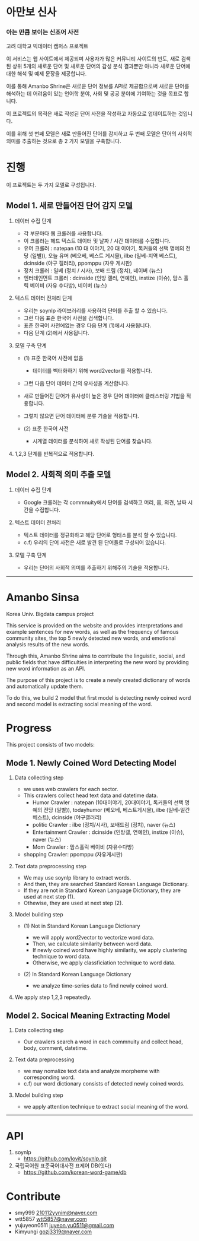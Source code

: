 # 아만보 신사

### 아는 만큼 보이는 신조어 사전


고려 대학교 빅데이터 캠퍼스 프로젝트

이 서비스는 웹 사이트에서 제공되며 사용자가 많은 커뮤니티 사이트의 빈도, 새로 검색된 상위 5개의 새로운 단어 및 새로운 단어의 감성 분석 결과뿐만 아니라 새로운 단어에 대한 해석 및 예제 문장을 제공합니다.

이를 통해 Amanbo Shrine은 새로운 단어 정보를 API로 제공함으로써 새로운 단어를 해석하는 데 어려움이 있는 언어학 분야, 사회 및 공공 분야에 기여하는 것을 목표로 합니다.

이 프로젝트의 목적은 새로 작성된 단어 사전을 작성하고 자동으로 업데이트하는 것입니다.

이를 위해 첫 번째 모델은 새로 만들어진 단어를 감지하고 두 번째 모델은 단어의 사회적 의미를 추출하는 것으로 총 2 가지 모델을 구축합니다.               

# 진행

이 프로젝트는 두 가지 모델로 구성됩니다.                

## Model 1. 새로 만들어진 단어 감지 모델

1. 데이터 수집 단계
    - 각 부문마다 웹 크롤러를 사용합니다.
    - 이 크롤러는 헤드 텍스트 데이터 및 날짜 / 시간 데이터를 수집합니다.
    - 유머 크롤러 : natepan (10 대 이야기, 20 대 이야기, 톡커들의 선택 명예의 전당 (일별)), 오늘 유머 (베오베, 베스트 게시물), ilbe (일베-지역 베스트), dcinside (야구 갤러리), ppomppu (자유 게시판)
    - 정치 크롤러 : 일베 (정치 / 시사), 보배 드림 (정치), 네이버 (뉴스)
    - 엔터테인먼트 크롤러 : dcinside (인방 갤러, 연예인), instize (이슈), 맘스 홀릭 베이비 (자유 수다방), 네이버 (뉴스)
    
2. 텍스트 데이터 전처리 단계
    - 우리는 soynlp 라이브러리를 사용하여 단어를 추출 할 수 있습니다.
    - 그런 다음 표준 한국어 사전을 검색합니다.
    - 표준 한국어 사전에없는 경우 다음 단계 (1)에서 사용됩니다.
    - 다음 단계 (2)에서 사용됩니다.

3. 모델 구축 단계
    
    - (1) 표준 한국어 사전에 없음
    	-  데이터를 벡터화하기 위해 word2vector를 적용합니다.
	- 그런 다음 단어 데이터 간의 유사성을 계산합니다.
	- 새로 만들어진 단어가 유사성이 높은 경우 단어 데이터에 클러스터링 기법을 적용합니다.
	- 그렇지 않으면 단어 데이터에 분류 기술을 적용합니다.

    - (2) 표준 한국어 사전
       - 시계열 데이터를 분석하여 새로 작성된 단어를 찾습니다.

4. 1,2,3 단계를 반복적으로 적용합니다.

## Model 2. 사회적 의미 추출 모델

1. 데이터 수집 단계
   - Google 크롤러는 각 commnuity에서 단어를 검색하고 머리, 몸, 의견, 날짜 시간을 수집합니다.

2. 텍스트 데이터 전처리
   - 텍스트 데이터를 정규화하고 해당 단어로 형태소를 분석 할 수 있습니다.
   - c.f) 우리의 단어 사전은 새로 발견 된 단어들로 구성되어 있습니다.

3. 모델 구축 단계
   - 우리는 단어의 사회적 의미를 추출하기 위해주의 기술을 적용합니다.    
       
       
       
       
-------------------------------------------
         
	 
	 
	                                                                  
# Amanbo Sinsa

Korea Univ. Bigdata campus project

This service is provided on the website and provides interpretations and example sentences for new words, as well as the frequency of famous community sites, the top 5 newly detected new words, and emotional analysis results of the new words.

Through this, Amanbo Shrine aims to contribute the linguistic, social, and public fields that have difficulties in interpreting the new word by providing new word information as an API.

The purpose of this project is to create a newly created dictionary of words and automatically update them.

To do this, we build 2 model that first model is detecting newly coined word and second model is extracting social meaning of the word.

# Progress

This project consists of two models:     

## Mode 1. Newly Coined Word Detecting Model

1. Data collecting step
    - we uses web crawlers for each sector.
    - This crawlers collect head text data and datetime data.  
    	- Humor Crawler : natepan (10대이야기, 20대이야기, 톡커들의 선택 명예의 전당 (일별)), todayhumor (베오베, 베스트게시물), ilbe (일베-일간베스트), dcinside (야구갤러리)
    	- politic Crawler : ilbe (정치/시사), 보배드림 (정치), naver (뉴스)
    	- Entertainment Crawler : dcinside (인방갤, 연예인), instize (이슈), naver (뉴스)
    	- Mom Crawler : 맘스홀릭 베이비 (자유수다방)
	- shopping Crawler: ppomppu (자유게시판)
    
2. Text data preprocessing step
    - We may use soynlp library to extract words.
    - And then, they are searched Standard Korean Language Dictionary.
    - If they are not in Standard Korean Language Dictionary, they are used at next step (1).
    - Othewise, they are used at next step (2).

3. Model building step
    - (1)  Not in Standard Korean Language Dictionary
    	- we will apply word2vector to vectorize word data.
    	- Then, we calculate similarity between word data.
    	- If newly coined word have highly similarity, we apply clustering technique to word data.
    	- Otherwise, we apply classficiation technique to word data.
	
    - (2)  In Standard Korean Language Dictionary
    	- we analyze time-series data to find newly coined word.

4. We apply step 1,2,3 repeatedly.

## Model 2. Socical Meaning Extracting Model

1. Data collecting step
   - Our crawlers search a word in each commnuity and collect head, body, comment, datetime.

2. Text data preprocessing
   - we may nomalize text data and analyze morpheme with corresponding word.
   - c.f) our word dictionary consists of detected newly coined words.

3. Model building step
   - we apply attention technique to extract social meaning of the word.



                                                                                                              
-----------------------------------------------------

                                                                                  
# API

1. soynlp
   - https://github.com/lovit/soynlp.git
2. 국립국어원 표준국어대사전 표제어 DB(잇다)
   - https://github.com/korean-word-game/db

# Contribute

- smy999 210112yynim@naver.com
- wtt5857 wtt5857@naver.com
- yujuyeon0511 juyeon.yu0511@gmail.com
- Kimyungi gozj3319@naver.com


